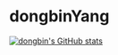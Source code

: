 # dongbinYang
[![dongbin's GitHub stats](https://github-readme-stats.vercel.app/api?username=DBYang81)](https://github.com/DBYang81/github-readme-stats)
